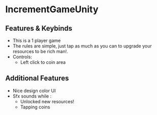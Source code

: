 # IncrementGameUnity

## Features & Keybinds

- This is a 1 player game
- The rules are simple, just tap as much as you can to upgrade your resources to be rich man!.
- Controls:
  - Left click to coin area
  
## Additional Features
- Nice design color UI
- Sfx sounds while :
  - Unlocked new resources!
  - Tapping coins
